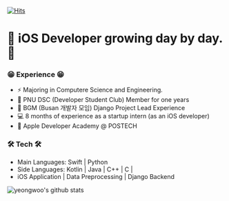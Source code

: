 
[![Hits](https://hits.seeyoufarm.com/api/count/incr/badge.svg?url=https%3A%2F%2Fgithub.com%2FyeongwooCho&count_bg=%23289CDD&title_bg=%23555555&icon=&icon_color=%232B2A2A&title=hits&edge_flat=false)](https://hits.seeyoufarm.com)


# 📱 iOS Developer growing day by day.📱

### 😁 Experience 😁
- ⚡ Majoring in Computere Science and Engineering.
- 👯 PNU DSC (Developer Student Club) Member for one years
- 🔭 BGM (Busan 개발자 모임) Django Project Lead Experience
- 💻 8 months of experience as a startup intern (as an iOS developer)
- 🍎 Apple Developer Academy @ POSTECH

### 🛠 Tech 🛠
- Main Languages: Swift | Python
- Side Languages: Kotlin | Java | C++ | C |
- iOS Application | Data Preprocessing | Django Backend

![yeongwoo's github stats](https://github-readme-stats.vercel.app/api?username=yeongwooCho&show_icons=true)
